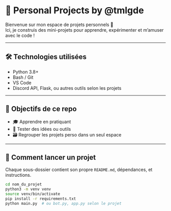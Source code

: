# 🧪 Personal Projects by @tmlgde

Bienvenue sur mon espace de projets personnels 🎯  
Ici, je construis des mini-projets pour apprendre, expérimenter et m’amuser avec le code !

---

## 🛠 Technologies utilisées

- Python 3.8+
- Bash / Git
- VS Code
- Discord API, Flask, ou autres outils selon les projets

---

## 🚀 Objectifs de ce repo

- 🎓 Apprendre en pratiquant  
- 🧪 Tester des idées ou outils  
- 🗃️ Regrouper les projets perso dans un seul espace

---

## 📌 Comment lancer un projet

Chaque sous-dossier contient son propre `README.md`, dépendances, et instructions.

```bash
cd nom_du_projet
python3 -m venv venv
source venv/bin/activate
pip install -r requirements.txt
python main.py  # ou bot.py, app.py selon le projet
